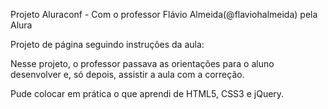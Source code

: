 Projeto Aluraconf - Com o professor Flávio Almeida(@flaviohalmeida) pela Alura

Projeto de página seguindo instruções da aula:

Nesse projeto, o professor passava as orientações para o aluno desenvolver e, só depois, assistir a aula com a correção.

Pude colocar em prática o que aprendi de HTML5, CSS3 e jQuery.
